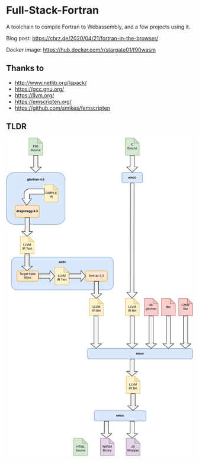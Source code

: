 # Full-Stack-Fortran

A toolchain to compile Fortran to Webassembly, and a few projects using it.

Blog post: https://chrz.de/2020/04/21/fortran-in-the-browser/

Docker image: https://hub.docker.com/r/stargate01/f90wasm

## Thanks to

 - http://www.netlib.org/lapack/
 - https://gcc.gnu.org/
 - https://llvm.org/
 - https://emscripten.org/
 - https://github.com/smikes/femscripten

 ## TLDR

 ![Toolchain Flowchart](toolchain.png)